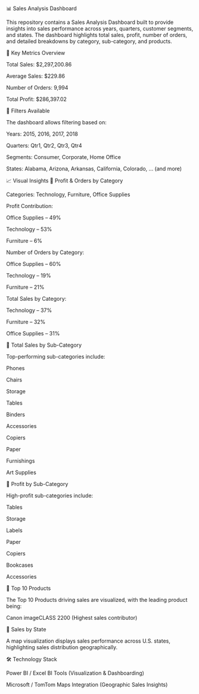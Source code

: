📊 Sales Analysis Dashboard

This repository contains a Sales Analysis Dashboard built to provide insights into sales performance across years, quarters, customer segments, and states. The dashboard highlights total sales, profit, number of orders, and detailed breakdowns by category, sub-category, and products.

🚀 Key Metrics Overview

Total Sales: $2,297,200.86

Average Sales: $229.86

Number of Orders: 9,994

Total Profit: $286,397.02

📂 Filters Available

The dashboard allows filtering based on:

Years: 2015, 2016, 2017, 2018

Quarters: Qtr1, Qtr2, Qtr3, Qtr4

Segments: Consumer, Corporate, Home Office

States: Alabama, Arizona, Arkansas, California, Colorado, ... (and more)

📈 Visual Insights
🔹 Profit & Orders by Category

Categories: Technology, Furniture, Office Supplies

Profit Contribution:

Office Supplies – 49%

Technology – 53%

Furniture – 6%

Number of Orders by Category:

Office Supplies – 60%

Technology – 19%

Furniture – 21%

Total Sales by Category:

Technology – 37%

Furniture – 32%

Office Supplies – 31%

🔹 Total Sales by Sub-Category

Top-performing sub-categories include:

Phones

Chairs

Storage

Tables

Binders

Accessories

Copiers

Paper

Furnishings

Art Supplies

🔹 Profit by Sub-Category

High-profit sub-categories include:

Tables

Storage

Labels

Paper

Copiers

Bookcases

Accessories

🔹 Top 10 Products

The Top 10 Products driving sales are visualized, with the leading product being:

Canon imageCLASS 2200 (Highest sales contributor)

🔹 Sales by State

A map visualization displays sales performance across U.S. states, highlighting sales distribution geographically.

🛠️ Technology Stack

Power BI / Excel BI Tools (Visualization & Dashboarding)

Microsoft / TomTom Maps Integration (Geographic Sales Insights)
